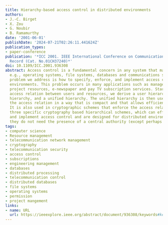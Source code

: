 ```yaml
---
title: Hierarchy-based access control in distributed environments
authors:
- J.-C. Birget
- X. Zou
- G. Noubir
- B. Ramamurthy
date: '2001-06-01'
publishDate: '2024-07-21T02:26:11.441624Z'
publication_types:
- paper-conference
publication: '*ICC 2001. IEEE International Conference on Communications. Conference
  Record (Cat. No.01CH37240)*'
doi: 10.1109/ICC.2001.936308
abstract: Access control is a fundamental concern in any system that manages resources,
  e.g., operating systems, file systems, databases and communications systems. The
  problem we address is how to specify, enforce, and implement access control in distributed
  environments. This problem occurs in many applications such as management of distributed
  project resources, e-newspaper and pay TV subscription services. Starting from an
  access relation between users and resources, we derive a user hierarchy, a resource
  hierarchy, and a unified hierarchy. The unified hierarchy is then used to specify
  the access relation in a way that is compact and that allows efficient queries.
  It is also used in cryptographic schemes that enforce the access relation. We introduce
  three specific cryptography based hierarchical schemes, which can effectively enforce
  and implement access control and are designed for distributed environments because
  they do not need the presence of a central authority (except perhaps for setup).
tags:
- computer science
- Resource management
- telecommunication network management
- cryptography
- telecommunication security
- access control
- subscriptions
- engineering management
- databases
- distributed processing
- telecommunication control
- distributed databases
- file systems
- operating systems
- permission
- project mangement
links:
- name: URL
  url: https://ieeexplore.ieee.org/abstract/document/936308/keywords#keywords
---
```

